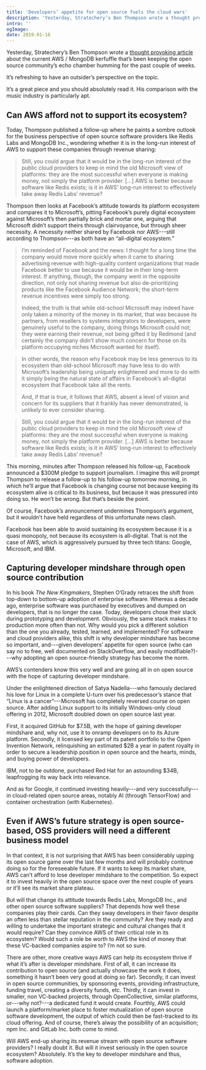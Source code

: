 ```yaml
---
title: 'Developers’ appetite for open source fuels the cloud wars'
description: 'Yesterday, Stratechery’s Ben Thompson wrote a thought provoking article about the current AWS / MongoDB kerfuffle that’s been keeping the open source community’s echo chamber humming for the past couple of weeks.'
intro: ''
ogImage:
date: 2019-01-16
---
```


Yesterday, Stratechery’s Ben Thompson wrote a [thought provoking article](https://stratechery.com/2019/aws-mongodb-and-the-economic-realities-of-open-source/) about the current AWS / MongoDB kerfuffle that’s been keeping the open source community’s echo chamber humming for the past couple of weeks.

It’s refreshing to have an outsider’s perspective on the topic.

It’s a great piece and you should absolutely read it. His comparison with the music industry is particularly apt.

## Can AWS afford not to support its ecosystem?

Today, Thompson published a follow-up where he paints a sombre outlook for the business perspective of open source software providers like Redis Labs and MongoDB Inc., wondering whether it is in the long-run interest of AWS to support these companies through revenue sharing:

> Still, you could argue that it would be in the long-run interest of the public cloud providers to keep in mind the old Microsoft view of platforms: they are the most successful when everyone is making money, not simply the platform provider. […] AWS is better because software like Redis exists; is it in AWS’ long-run interest to effectively take away Redis Labs’ revenue?

Thompson then looks at Facebook’s attitude towards its platform ecosystem and compares it to Microsoft’s, pitting Facebook’s purely digital ecosystem against Microsoft’s then partially brick and mortar one, arguing that Microsoft didn’t support theirs through clairvoyance, but through sheer necessity. A necessity neither shared by Facebook nor AWS---still according to Thompson---as both have an “all-digital ecosystem.”

> I’m reminded of Facebook and the news: I thought for a long time the company would move more quickly when it came to sharing advertising revenue with high-quality content organizations that made Facebook better to use because it would be in their long-term interest. If anything, though, the company went in the opposite direction, not only not sharing revenue but also de-prioritizing products like the Facebook Audience Network; the short-term revenue incentives were simply too strong.
>
> Indeed, the truth is that while old-school Microsoft may indeed have only taken a minority of the money in its market, that was because its partners, from resellers to systems integrators to developers, were genuinely useful to the company, doing things Microsoft could not; they were earning their revenue, not being gifted it by Redmond (and certainly the company didn’t show much concern for those on its platform occupying niches Microsoft wanted for itself).

> In other words, the reason why Facebook may be less generous to its ecosystem than old-school Microsoft may have less to do with Microsoft’s leadership being uniquely enlightened and more to do with it simply being the natural state of affairs in Facebook’s all-digital ecosystem that Facebook take all the rents.
> 
> And, if that is true, it follows that AWS, absent a level of vision and concern for its suppliers that it frankly has never demonstrated, is unlikely to ever consider sharing.

> Still, you could argue that it would be in the long-run interest of the public cloud providers to keep in mind the old Microsoft view of platforms: they are the most successful when everyone is making money, not simply the platform provider. […] AWS is better because software like Redis exists; is it in AWS’ long-run interest to effectively take away Redis Labs’ revenue?

This morning, minutes after Thompson released his follow-up, Facebook announced a $300M pledge to support journalism. I imagine this will prompt Thompson to release a follow-up to his follow-up tomorrow morning, in which he’ll argue that Facebook is changing course not because keeping its ecosystem alive is critical to its business, but because it was pressured into doing so. He won’t be wrong. But that’s beside the point.

Of course, Facebook’s announcement undermines Thompson’s argument, but it wouldn’t have held regardless of this unfortunate news clash.

Facebook has been able to avoid sustaining its ecosystem because it is a quasi monopoly, not because its ecosystem is all-digital. That is not the case of AWS, which is aggressively pursued by three tech titans: Google, Microsoft, and IBM.

## Capturing developer mindshare through open source contribution

In his book _The New Kingmakers_, Stephen O’Grady retraces the shift from top-down to bottom-up adoption of enterprise software. Whereas a decade ago, enterprise software was purchased by executives and dumped on developers, that is no longer the case. Today, developers chose their stack during prototyping and development. Obviously, the same stack makes it to production more often than not. Why would you pick a different solution than the one you already, tested, learned, and implemented? For software and cloud providers alike, this shift is why developer mindshare has become so important, and---given developers’ appetite for open source (who can say no to free, well documented on StackOverflow, and easily modifiable?)---why adopting an open source-friendly strategy has become the norm.

AWS’s contenders know this very well and are going all in on open source with the hope of capturing developer mindshare.

Under the enlightened direction of Satya Nadella---who famously declared his love for Linux in a complete U-turn over his predecessor’s stance that “Linux is a cancer”---Microsoft has completely reversed course on open source. After adding Linux support to its initially Windows-only cloud offering in 2012, Microsoft doubled down on open source last year.

First, it acquired GitHub for $7.5B, with the hope of gaining developer mindshare and, why not, use it to onramp developers on to its Azure platform. Secondly, it licensed key part of its patent portfolio to the Open Invention Network, relinquishing an estimated $2B a year in patent royalty in order to secure a leadership position in open source and the hearts, minds, and buying power of developers.

IBM, not to be outdone, purchased Red Hat for an astounding $34B, leapfrogging its way back into relevance.

And as for Google, it continued investing heavily---and very successfully---in cloud-related open source areas, notably AI (through TensorFlow) and container orchestration (with Kubernetes).

## Even if AWS’s future strategy is open source-based, OSS providers will need a different business model

In that context, it is not surprising that AWS has been considerably upping its open source game over the last few months and will probably continue doing so for the foreseeable future. If it wants to keep its market share, AWS can’t afford to lose developer mindshare to the competition. So expect it to invest heavily in the open source space over the next couple of years or it’ll see its market share plateau.

But will that change its attitude towards Redis Labs, MongoDB Inc., and other open source software suppliers? That depends how well these companies play their cards. Can they sway developers in their favor despite an often less than stellar reputation in the community? Are they ready and willing to undertake the important strategic and cultural changes that it would require? Can they convince AWS of their critical role in its ecosystem? Would such a role be worth to AWS the kind of money that these VC-backed companies aspire to? I’m not so sure.

There are other, more creative ways AWS can help its ecosystem thrive if what it’s after is developer mindshare. First of all, it can increase its contribution to open source (and actually showcase the work it does, something it hasn’t been very good at doing so far). Secondly, it can invest in open source communities, by sponsoring events, providing infrastructure, funding travel, creating a diversity funds, etc. Thirdly, it can invest in smaller, non VC-backed projects, through OpenCollective, similar platforms, or---why not?---a dedicated fund it would create. Fourthly, AWS could launch a platform/market place to foster mutualization of open source software development, the output of which could then be fast-tracked to its cloud offering. And of course, there’s alway the possibility of an acquisition; npm Inc. and GitLab Inc. both come to mind.

Will AWS end-up sharing its revenue stream with open source software providers? I really doubt it. But will it invest seriously in the open source ecosystem? Absolutely. It’s the key to developer mindshare and thus, software adoption.
